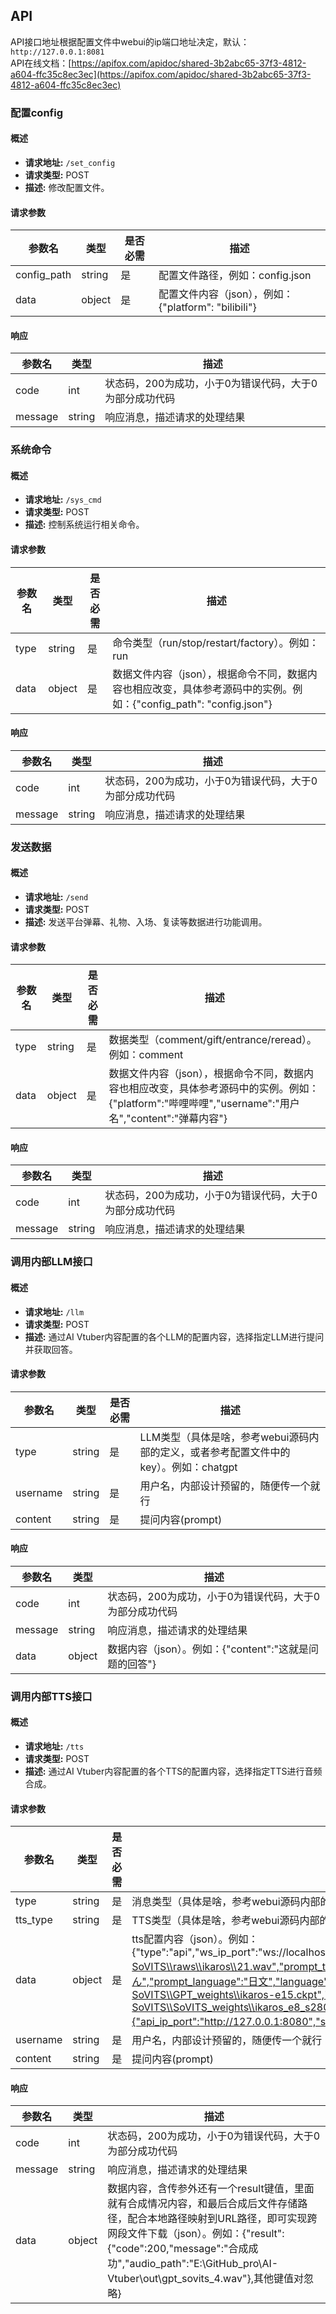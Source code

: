 ## API

API接口地址根据配置文件中webui的ip端口地址决定，默认：`http://127.0.0.1:8081`  
API在线文档：[https://apifox.com/apidoc/shared-3b2abc65-37f3-4812-a604-ffc35c8ec3ec](https://apifox.com/apidoc/shared-3b2abc65-37f3-4812-a604-ffc35c8ec3ec)  

### 配置config

#### 概述

- **请求地址:** `/set_config`
- **请求类型:** POST
- **描述:** 修改配置文件。

#### 请求参数

| 参数名     | 类型    | 是否必需 | 描述         |
|--------    |--------|----------|--------------|
| config_path | string | 是       | 配置文件路径，例如：config.json |
| data       | object  | 是       | 配置文件内容（json），例如：{"platform": "bilibili"} |

#### 响应

| 参数名  | 类型    | 描述         |
|--------|-------- |--------------|
| code   | int     | 状态码，200为成功，小于0为错误代码，大于0为部分成功代码 |
| message    | string  | 响应消息，描述请求的处理结果 |

### 系统命令

#### 概述

- **请求地址:** `/sys_cmd`
- **请求类型:** POST
- **描述:** 控制系统运行相关命令。

#### 请求参数

| 参数名     | 类型    | 是否必需 | 描述         |
|--------    |--------|----------|--------------|
| type | string | 是       | 命令类型（run/stop/restart/factory）。例如：run |
| data | object  | 是       | 数据文件内容（json），根据命令不同，数据内容也相应改变，具体参考源码中的实例。例如：{"config_path": "config.json"} |

#### 响应

| 参数名  | 类型    | 描述         |
|--------|-------- |--------------|
| code   | int     | 状态码，200为成功，小于0为错误代码，大于0为部分成功代码 |
| message    | string  | 响应消息，描述请求的处理结果 |

### 发送数据

#### 概述

- **请求地址:** `/send`
- **请求类型:** POST
- **描述:** 发送平台弹幕、礼物、入场、复读等数据进行功能调用。

#### 请求参数

| 参数名     | 类型    | 是否必需 | 描述         |
|--------    |--------|----------|--------------|
| type | string | 是       | 数据类型（comment/gift/entrance/reread）。例如：comment |
| data | object  | 是       | 数据文件内容（json），根据命令不同，数据内容也相应改变，具体参考源码中的实例。例如：{"platform":"哔哩哔哩","username":"用户名","content":"弹幕内容"} |


#### 响应

| 参数名  | 类型    | 描述         |
|--------|-------- |--------------|
| code   | int     | 状态码，200为成功，小于0为错误代码，大于0为部分成功代码 |
| message    | string  | 响应消息，描述请求的处理结果 |


### 调用内部LLM接口

#### 概述

- **请求地址:** `/llm`
- **请求类型:** POST
- **描述:** 通过AI Vtuber内容配置的各个LLM的配置内容，选择指定LLM进行提问并获取回答。

#### 请求参数

| 参数名     | 类型    | 是否必需 | 描述         |
|--------    |--------|----------|--------------|
| type | string | 是       | LLM类型（具体是啥，参考webui源码内部的定义，或者参考配置文件中的key）。例如：chatgpt |
| username | string  | 是  | 用户名，内部设计预留的，随便传一个就行 |
| content | string  | 是   | 提问内容(prompt) |


#### 响应

| 参数名  | 类型    | 描述         |
|--------|-------- |--------------|
| code   | int     | 状态码，200为成功，小于0为错误代码，大于0为部分成功代码 |
| message    | string  | 响应消息，描述请求的处理结果 |
| data   | object  | 数据内容（json）。例如：{"content":"这就是问题的回答"} |

### 调用内部TTS接口

#### 概述

- **请求地址:** `/tts`
- **请求类型:** POST
- **描述:** 通过AI Vtuber内容配置的各个TTS的配置内容，选择指定TTS进行音频合成。

#### 请求参数

| 参数名     | 类型    | 是否必需 | 描述         |
|--------    |--------|----------|--------------|
| type | string     | 是   | 消息类型（具体是啥，参考webui源码内部的定义，会影响项目内部工作机制，建议使用 reread）。推荐：reread |
| tts_type | string | 是   | TTS类型（具体是啥，参考webui源码内部的定义，或者参考配置文件中的key）。例如：gpt_sovits 或 bert_vits2 |
| data   | object   | 是   | tts配置内容（json）。例如：{"type":"api","ws_ip_port":"ws://localhost:9872/queue/join","api_ip_port":"http://127.0.0.1:9880","ref_audio_path":"F:\\GPT-SoVITS\\raws\\ikaros\\21.wav","prompt_text":"マスター、どうりょくろか、いいえ、なんでもありません","prompt_language":"日文","language":"自动识别","cut":"凑四句一切","gpt_model_path":"F:\\GPT-SoVITS\\GPT_weights\\ikaros-e15.ckpt","sovits_model_path":"F:\\GPT-SoVITS\\SoVITS_weights\\ikaros_e8_s280.pth","webtts":{"api_ip_port":"http://127.0.0.1:8080","spk":"sanyueqi","lang":"zh","speed":"1.0","emotion":"正常"}} |
| username | string | 是   | 用户名，内部设计预留的，随便传一个就行 |
| content | string  | 是   | 提问内容(prompt) |

#### 响应

| 参数名  | 类型    | 描述         |
|--------|-------- |--------------|
| code   | int     | 状态码，200为成功，小于0为错误代码，大于0为部分成功代码 |
| message    | string  | 响应消息，描述请求的处理结果 |
| data   | object  | 数据内容，含传参外还有一个result键值，里面就有合成情况内容，和最后合成后文件存储路径，配合本地路径映射到URL路径，即可实现跨网段文件下载（json）。例如：{"result":{"code":200,"message":"合成成功","audio_path":"E:\\GitHub_pro\\AI-Vtuber\\out\\gpt_sovits_4.wav"},其他键值对忽略} |
